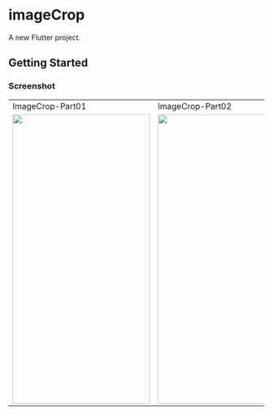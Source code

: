 # imageCrop

A new Flutter project.

## Getting Started

### Screenshot

<table>
  <tr> 
     <td>ImageCrop-Part01</td> 
     <td>ImageCrop-Part02</td> 
         <td>ImageCrop-Part03</td> 

  </tr>
  <tr>
      <td><img src="https://github.com/imziaurrehman/ImageCrop/blob/main/assets/images/img-crop-01.png" width=270 height=570></td>
          <td><img src="https://github.com/imziaurrehman/ImageCrop/blob/main/assets/images/img-crop-02.png" width=270 height=570></td>
                    <td><img src="https://github.com/imziaurrehman/ImageCrop/blob/main/assets/images/img-crop-04.png" width=270 height=570></td>

          

  </tr>
</table>
